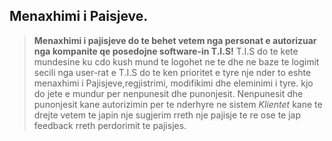 ##                          Menaxhimi i Paisjeve. 


>  **Menaxhimi i pajisjeve do te behet vetem nga personat e autorizuar nga kompanite
qe posedojne software-in T.I.S!**
>   T.I.S  do te kete mundesine ku cdo kush mund te logohet 
ne te dhe ne baze te logimit secili nga user-rat e T.I.S do te ken prioritet e tyre
nje nder to eshte menaxhimi i Pajisjeve,regjistrimi, modifikimi dhe eleminimi i tyre.
kjo do jete e mundur per nenpunesit dhe punonjesit.
Nenpunesit dhe punonjesit kane autorizimin per te nderhyre ne sistem
>   _Klientet_ kane te drejte vetem te japin nje sugjerim rreth nje pajisje te re
ose te jap feedback rreth perdorimit te pajisjes.
